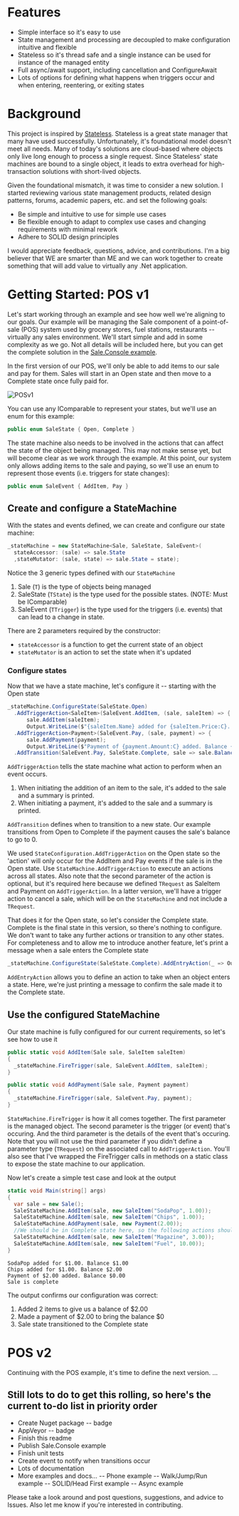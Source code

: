 # Features
- Simple interface so it's easy to use
- State management and processing are decoupled to make configuration intuitive and flexible
- Stateless so it's thread safe and a single instance can be used for instance of the managed entity
- Full async/await support, including cancellation and ConfigureAwait
- Lots of options for defining what happens when triggers occur and when entering, reentering, or exiting states

# Background
This project is inspired by [Stateless](https://github.com/dotnet-state-machine/stateless). Stateless is a great state manager that many have used successfully. Unfortunately, it's foundational model doesn't meet all needs. Many of today's solutions are cloud-based where objects only live long enough to process a single request. Since Stateless' state machines are bound to a single object, it leads to extra overhead for high-transaction solutions with short-lived objects.

Given the foundational mismatch, it was time to consider a new solution. I started reviewing various state management products, related design patterns, forums, academic papers, etc. and set the following goals:
- Be simple and intuitive to use for simple use cases
- Be flexible enough to adapt to complex use cases and changing requirements with minimal rework
- Adhere to SOLID design principles

I would appreciate feedback, questions, advice, and contributions. I'm a big believer that WE are smarter than ME and we can work together to create something that will add value to virtually any .Net application.

# Getting Started: POS v1
Let's start working through an example and see how well we're aligning to our goals. Our example will be managing the Sale component of a point-of-sale (POS) system used by grocery stores, fuel stations, restaurants -- virtually any sales environment. We'll start simple and add in some complexity as we go. Not all details will be included here, but you can get the complete solution in the [Sale.Console example](https://github.com/scottctr/NStateManager/blob/master/Examples/NStateManager.Example.Sale.Console).

In the first version of our POS, we'll only be able to add items to our sale and pay for them. Sales will start in an Open state and then move to a Complete state once fully paid for.

![POSv1](https://github.com/scottctr/NStateManager/blob/master/Examples/NStateManager.Example.Sale.Console/POSv1.png)

You can use any IComparable to represent your states, but we'll use an enum for this example:

```C#
public enum SaleState { Open, Complete }
```

The state machine also needs to be involved in the actions that can affect the state of the object being managed. This may not make sense yet, but will become clear as we work through the example. At this point, our system only allows adding items to the sale and paying, so we'll use an enum to represent those events (i.e. triggers for state changes):

```C#
public enum SaleEvent { AddItem, Pay }
```

## Create and configure a StateMachine 
With the states and events defined, we can create and configure our state machine:

```C#
_stateMachine = new StateMachine<Sale, SaleState, SaleEvent>(
  stateAccessor: (sale) => sale.State
  ,stateMutator: (sale, state) => sale.State = state);
```

Notice the 3 generic types defined with our `StateMachine`
1. Sale (`T`) is the type of objects being managed
2. SaleState (`TState`) is the type used for the possible states. (NOTE: Must be IComparable)
3. SaleEvent (`TTrigger`) is the type used for the triggers (i.e. events) that can lead to a change in state.

There are 2 parameters required by the constructor:
- `stateAccessor` is a function to get the current state of an object
- `stateMutator` is an action to set the state when it's updated

### Configure states
Now that we have a state machine, let's configure it -- starting with the Open state

```C#
_stateMachine.ConfigureState(SaleState.Open)
  .AddTriggerAction<SaleItem>(SaleEvent.AddItem, (sale, saleItem) => {
      sale.AddItem(saleItem);
      Output.WriteLine($"{saleItem.Name} added for {saleItem.Price:C}. Balance {sale.Balance:C}"); })
  .AddTriggerAction<Payment>(SaleEvent.Pay, (sale, payment) => {
      sale.AddPayment(payment);
      Output.WriteLine($"Payment of {payment.Amount:C} added. Balance {sale.Balance:C}"); })
  .AddTransition(SaleEvent.Pay, SaleState.Complete, sale => sale.Balance == 0);
```

`AddTriggerAction` tells the state machine what action to perform when an event occurs.
1. When initiating the addition of an item to the sale, it's added to the sale and a summary is printed.
2. When initiating a payment, it's added to the sale and a summary is printed.

`AddTransition` defines when to transition to a new state. Our example transitions from Open to Complete if the payment causes the sale's balance to go to 0.

We used `StateConfiguration.AddTriggerAction` on the Open state so the 'action' will only occur for the AddItem and Pay events if the sale is in the Open state. Use `StateMachine.AddTriggerAction` to execute an actions across all states. Also note that the second parameter of the action is optional, but it's required here because we defined `TRequest` as SaleItem and Payment on `AddTriggerAction`. In a latter version, we'll have a trigger action to cancel a sale, which will be on the `StateMachine` and not include a `TRequest`.

That does it for the Open state, so let's consider the Complete state. Complete is the final state in this version, so there's nothing to configure. We don't want to take any further actions or transition to any other states. For completeness and to allow me to introduce another feature, let's print a message when a sale enters the Complete state

```C#
_stateMachine.ConfigureState(SaleState.Complete).AddEntryAction(_ => Output.WriteLine("Sale is complete"));
```

`AddEntryAction` allows you to define an action to take when an object enters a state. Here, we're just printing a message to confirm the sale made it to the Complete state. 

## Use the configured StateMachine
Our state machine is fully configured for our current requirements, so let's see how to use it

```C#
public static void AddItem(Sale sale, SaleItem saleItem)
{ 
  _stateMachine.FireTrigger(sale, SaleEvent.AddItem, saleItem); 
}

public static void AddPayment(Sale sale, Payment payment)
{ 
  _stateMachine.FireTrigger(sale, SaleEvent.Pay, payment);
}
```

`StateMachine.FireTrigger` is how it all comes together. The first parameter is the managed object. The second parameter is the trigger (or event) that's occuring. And the third parameter is the details of the event that's occuring. Note that you will not use the third parameter if you didn't define a parameter type (`TRequest`) on the associated call to `AddTriggerAction`. You'll also see that I've wrapped the FireTrigger calls in methods on a static class to expose the state machine to our application.

Now let's create a simple test case and look at the output

```C#
static void Main(string[] args)
{
  var sale = new Sale();
  SaleStateMachine.AddItem(sale, new SaleItem("SodaPop", 1.00));
  SaleStateMachine.AddItem(sale, new SaleItem("Chips", 1.00));
  SaleStateMachine.AddPayment(sale, new Payment(2.00));
  //We should be in Complete state here, so the following actions should be ignored
  SaleStateMachine.AddItem(sale, new SaleItem("Magazine", 3.00));
  SaleStateMachine.AddItem(sale, new SaleItem("Fuel", 10.00));
}
```

```
SodaPop added for $1.00. Balance $1.00
Chips added for $1.00. Balance $2.00
Payment of $2.00 added. Balance $0.00
Sale is complete
```

The output confirms our configuration was correct:
1. Added 2 items to give us a balance of $2.00
2. Made a payment of $2.00 to bring the balance $0
3. Sale state transitioned to the Complete state

# POS v2
Continuing with the POS example, it's time to define the next version.
...

## Still lots to do to get this rolling, so here's the current to-do list in priority order
- Create Nuget package
  -- badge
- AppVeyor
  -- badge
- Finish this readme
- Publish Sale.Console example
- Finish unit tests
- Create event to notify when transitions occur
- Lots of documentation
- More examples and docs...
  -- Phone example
  -- Walk/Jump/Run example
  -- SOLID/Head First example
  -- Async example

Please take a look around and post questions, suggestions, and advice to Issues. Also let me know if you're interested in contributing.
